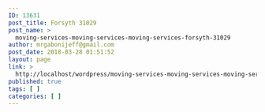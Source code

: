 ```yaml
---
ID: 13631
post_title: Forsyth 31029
post_name: >
  moving-services-moving-services-moving-services-forsyth-31029
author: mrgabonijeff@gmail.com
post_date: 2018-03-28 01:51:52
layout: page
link: >
  http://localhost/wordpress/moving-services-moving-services-moving-services-forsyth-31029/
published: true
tags: [ ]
categories: [ ]
---
```

